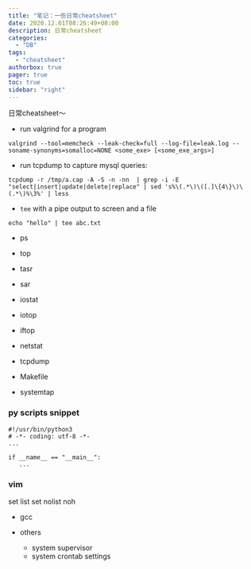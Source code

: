 ```yaml
---
title: "笔记：一些日常cheatsheet"
date: 2020.12.01T08:26:49+08:00
description: 日常cheatsheet
categories:
  - "DB"
tags:
  - "cheatsheet"
authorbox: true
pager: true
toc: true
sidebar: "right"
---
```


日常cheatsheet～

- run valgrind for a program

```
valgrind --tool=memcheck --leak-check=full --log-file=leak.log --soname-synonyms=somalloc=NONE <some_exe> [<some_exe_args>]
```

- run tcpdump to capture mysql queries:
```
tcpdump -r /tmp/a.cap -A -S -n -nn  | grep -i -E "select|insert|update|delete|replace" | sed 's%\(.*\)\([.]\{4\}\)\(.*\)%\3%' | less
```



- `tee` with a pipe output to screen and a file
```
echo "hello" | tee abc.txt
```


- ps

- top

- tasr

- sar

<!--more-->
- iostat

- iotop

- iftop

- netstat

- tcpdump

- Makefile

- systemtap

### py scripts snippet
```
#!/usr/bin/python3
# -*- coding: utf-8 -*-
...

if __name__ == "__main__":
   ...
```

### vim
set list
set nolist
noh


- gcc

- others
  - system supervisor
  - system crontab settings

